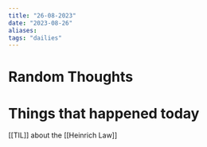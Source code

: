 ```yaml
---
title: "26-08-2023"
date: "2023-08-26"
aliases: 
tags: "dailies"
---
```


# Random Thoughts

# Things that happened today
[[TIL]] about the [[Heinrich Law]]
